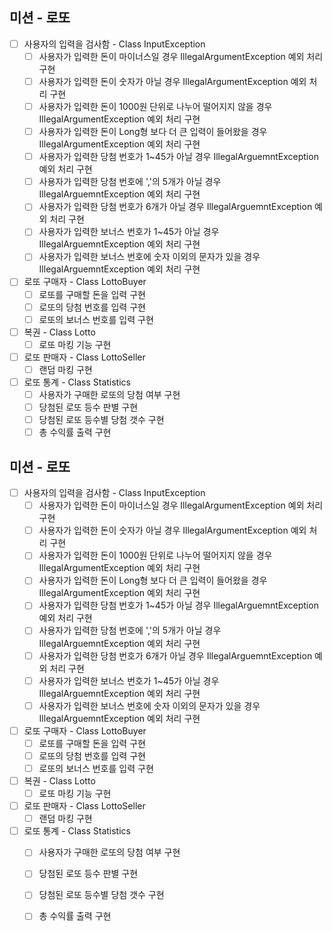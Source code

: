 미션 - 로또
-

- [ ] 사용자의 입력을 검사함 - Class InputException
  - [ ] 사용자가 입력한 돈이 마이너스일 경우 IllegalArgumentException 예외 처리 구현
  - [ ] 사용자가 입력한 돈이 숫자가 아닐 경우 IllegalArgumentException 예외 처리 구현
  - [ ] 사용자가 입력한 돈이 1000원 단위로 나누어 떨어지지 않을 경우 IllegalArgumentException 예외 처리 구현
  - [ ] 사용자가 입력한 돈이 Long형 보다 더 큰 입력이 들어왔을 경우 IllegalArgumentException 예외 처리 구현
  - [ ] 사용자가 입력한 당첨 번호가 1~45가 아닐 경우 IllegalArguemntException 예외 처리 구현
  - [ ] 사용자가 입력한 당첨 번호에 ','의 5개가 아닐 경우 IllegalArguemntException 예외 처리 구현
  - [ ] 사용자가 입력한 당첨 번호가 6개가 아닐 경우 IllegalArguemntException 예외 처리 구현
  - [ ] 사용자가 입력한 보너스 번호가 1~45가 아닐 경우 IllegalArguemntException 예외 처리 구현
  - [ ] 사용자가 입력한 보너스 번호에 숫자 이외의 문자가 있을 경우 IllegalArguemntException 예외 처리 구현

- [ ] 로또 구매자 - Class LottoBuyer
  - [ ] 로또를 구매할 돈을 입력 구현
  - [ ] 로또의 당첨 번호를 입력 구현
  - [ ] 로또의 보너스 번호를 입력 구현

- [ ] 복권 - Class Lotto
  - [ ] 로또 마킹 기능 구현

-[ ] 로또 판매자 - Class LottoSeller
  - [ ] 랜덤 마킹 구현

-[ ] 로또 통계 - Class Statistics
  - [ ] 사용자가 구매한 로또의 당첨 여부 구현
  - [ ] 당첨된 로또 등수 판별 구현
  - [ ] 당첨된 로또 등수별 당첨 갯수 구현
  - [ ] 총 수익률 출력 구현
  
미션 - 로또
-

- [ ] 사용자의 입력을 검사함 - Class InputException
  - [ ] 사용자가 입력한 돈이 마이너스일 경우 IllegalArgumentException 예외 처리 구현
  - [ ] 사용자가 입력한 돈이 숫자가 아닐 경우 IllegalArgumentException 예외 처리 구현
  - [ ] 사용자가 입력한 돈이 1000원 단위로 나누어 떨어지지 않을 경우 IllegalArgumentException 예외 처리 구현
  - [ ] 사용자가 입력한 돈이 Long형 보다 더 큰 입력이 들어왔을 경우 IllegalArgumentException 예외 처리 구현
  - [ ] 사용자가 입력한 당첨 번호가 1~45가 아닐 경우 IllegalArguemntException 예외 처리 구현
  - [ ] 사용자가 입력한 당첨 번호에 ','의 5개가 아닐 경우 IllegalArguemntException 예외 처리 구현
  - [ ] 사용자가 입력한 당첨 번호가 6개가 아닐 경우 IllegalArguemntException 예외 처리 구현
  - [ ] 사용자가 입력한 보너스 번호가 1~45가 아닐 경우 IllegalArguemntException 예외 처리 구현
  - [ ] 사용자가 입력한 보너스 번호에 숫자 이외의 문자가 있을 경우 IllegalArguemntException 예외 처리 구현

- [ ] 로또 구매자 - Class LottoBuyer
  - [ ] 로또를 구매할 돈을 입력 구현
  - [ ] 로또의 당첨 번호를 입력 구현
  - [ ] 로또의 보너스 번호를 입력 구현

- [ ] 복권 - Class Lotto
  - [ ] 로또 마킹 기능 구현

-[ ] 로또 판매자 - Class LottoSeller
  - [ ] 랜덤 마킹 구현

-[ ] 로또 통계 - Class Statistics
  - [ ] 사용자가 구매한 로또의 당첨 여부 구현
  - [ ] 당첨된 로또 등수 판별 구현
  - [ ] 당첨된 로또 등수별 당첨 갯수 구현
  - [ ] 총 수익률 출력 구현
  